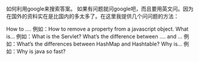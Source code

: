 如何利用google来搜索答案。
如果有问题就问google吧，而且要用英文问。因为在国外的资料实在是比国内的多太多了。在这里我提供几个问问题的方法：

How to ....
例如：How to remove a property from a javascript object.
What is...
例如：What is the Servlet?
What’s the difference between .... and ...
例如：What’s the differences between HashMap and Hashtable?
Why is...
例如：Why is java so fast?